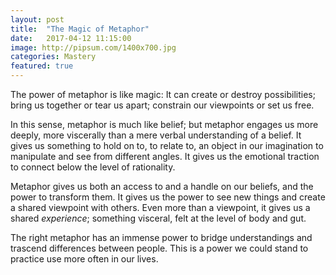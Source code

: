 ```yaml
---
layout: post
title:  "The Magic of Metaphor"
date:   2017-04-12 11:15:00
image: http://pipsum.com/1400x700.jpg
categories: Mastery
featured: true
---
```

<p class="lead-paragraph"><span class="dropcap-box"><span class="dropcap">T</span></span>he power of metaphor is like magic: It can create or destroy possibilities; bring us together or tear us apart; constrain our viewpoints or set us free.</p>

<p>In this sense, metaphor is much like belief; but metaphor engages us more deeply, more viscerally than a mere verbal understanding of a belief. It gives us something to hold on to, to relate to, an object in our imagination to manipulate and see from different angles. It gives us the emotional traction to connect below the level of rationality.</p>

<p>Metaphor gives us both an access to and a handle on our beliefs, and the power to transform them. It gives us the power to see new things and create a shared viewpoint with others. Even more than a viewpoint, it gives us a shared <i>experience</i>; something visceral, felt at the level of body and gut.</p>

<p>The right metaphor has an immense power to bridge understandings and trascend differences between people. This is a power we could stand to practice use more often in our lives.</p>